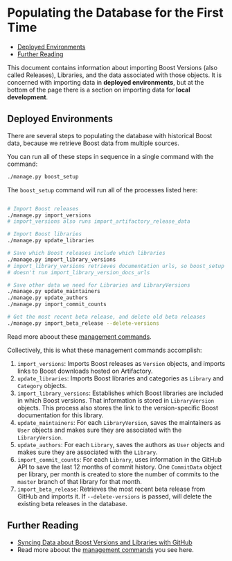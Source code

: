 <!--
Copyright (c) 2024 The C++ Alliance, Inc. (https://cppalliance.org)

Distributed under the Boost Software License, Version 1.0. (See accompanying
file LICENSE_1_0.txt or copy at http://www.boost.org/LICENSE_1_0.txt)

Official repository: https://github.com/boostorg/website-v2
-->
# Populating the Database for the First Time

- [Deployed Environments](#deployed-environments)
- [Further Reading](#further-reading)

This document contains information about importing Boost Versions (also called Releases), Libraries, and the data associated with those objects. It is concerned with importing data in **deployed environments**, but at the bottom of the page there is a section on importing data for **local development**.

## Deployed Environments

There are several steps to populating the database with historical Boost data, because we retrieve Boost data from multiple sources.

You can run all of these steps in sequence in a single command with the command:

```bash
./manage.py boost_setup
```

The `boost_setup` command will run all of the processes listed here:

```bash

# Import Boost releases
./manage.py import_versions
# import_versions also runs import_artifactory_release_data

# Import Boost libraries
./manage.py update_libraries

# Save which Boost releases include which libraries
./manage.py import_library_versions
# import_library_versions retrieves documentation urls, so boost_setup
# doesn't run import_library_version_docs_urls

# Save other data we need for Libraries and LibraryVersions
./manage.py update_maintainers
./manage.py update_authors
./manage.py import_commit_counts

# Get the most recent beta release, and delete old beta releases
./manage.py import_beta_release --delete-versions
```

Read more aboout these [management commands](./commands.md).

Collectively, this is what these management commands accomplish:

1. `import_versions`: Imports Boost releases as `Version` objects, and imports links to Boost downloads hosted on Artifactory.
2. `update_libraries`: Imports Boost libraries and categories as `Library` and `Category` objects.
3. `import_library_versions`: Establishes which Boost libraries are included in which Boost versions. That information is stored in `LibraryVersion` objects. This process also stores the link to the version-specific Boost documentation for this library.
4. `update_maintainers`: For each `LibraryVersion`, saves the maintainers as `User` objects and makes sure they are associated with the `LibraryVersion`.
5. `update_authors`: For each `Library`, saves the authors as `User` objects and makes sure they are associated with the `Library`.
6. `import_commit_counts`: For each `Library`, uses information in the GitHub API to save the last 12 months of commit history. One `CommitData` object per library, per month is created to store the number of commits to the `master` branch of that library for that month.
7. `import_beta_release`: Retrieves the most recent beta release from GitHub and imports it. If `--delete-versions` is passed, will delete the existing beta releases in the database.

## Further Reading

- [Syncing Data about Boost Versions and Libraries with GitHub](./syncing_data_with_github.md)
- Read more aboout the [management commands](./commands.md) you see here.
